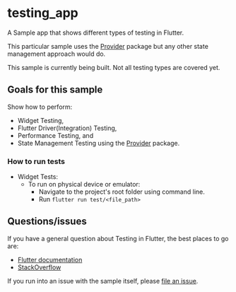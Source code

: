 # testing_app

A Sample app that shows different types of testing in Flutter.

This particular sample uses the [Provider][] package but any other state management approach
would do.

[Provider]: https://pub.dev/packages/provider

This sample is currently being built. Not all testing types are covered yet.

## Goals for this sample
Show how to perform:
* Widget Testing,
* Flutter Driver(Integration) Testing,
* Performance Testing, and
* State Management Testing using the [Provider][] package.

### How to run tests
* Widget Tests:
  * To run on physical device or emulator:
    * Navigate to the project's root folder using command line.
    * Run ```flutter run test/<file_path>```

## Questions/issues

If you have a general question about Testing in Flutter, the best places to go are:

* [Flutter documentation](https://flutter.dev/)
* [StackOverflow](https://stackoverflow.com/questions/tagged/flutter)

If you run into an issue with the sample itself, please
[file an issue](https://github.com/flutter/samples/issues).
